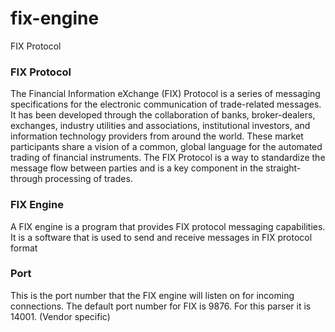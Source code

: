 # fix-engine
FIX Protocol


### FIX Protocol
The Financial Information eXchange (FIX) Protocol is a series of messaging specifications for the electronic communication of trade-related messages. It has been developed through the collaboration of banks, broker-dealers, exchanges, industry utilities and associations, institutional investors, and information technology providers from around the world. These market participants share a vision of a common, global language for the automated trading of financial instruments. The FIX Protocol is a way to standardize the message flow between parties and is a key component in the straight-through processing of trades.

### FIX Engine
A FIX engine is a program that provides FIX protocol messaging capabilities. It is a software that is used to send and receive messages in FIX protocol format

### Port
This is the port number that the FIX engine will listen on for incoming connections. The default port number for FIX is 9876.
For this parser it is 14001. (Vendor specific)